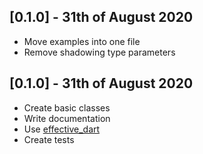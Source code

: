 ## [0.1.0] - 31th of August 2020

- Move examples into one file
- Remove shadowing type parameters

## [0.1.0] - 31th of August 2020

- Create basic classes
- Write documentation
- Use [effective_dart](https://pub.dev/packages/effective_dart)
- Create tests